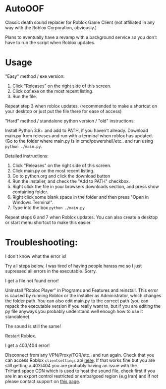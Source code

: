 # AutoOOF
Classic death sound replacer for Roblox Game Client (not affiliated in any way with the Roblox Corporation, obviously.)

Plans to eventually have a revamp with a background service so you don't have to run the script when Roblox updates.

# Usage

"Easy" method / exe version:

1. Click "Releases" on the right side of this screen.
2. Click oof.exe on the most recent listing.
3. Run the file.

Repeat step 3 when roblox updates. (recommended to make a shortcut on your desktop or just put the file there for ease of access)


"Hard" method / standalone python version / "old" instructions:


Install Python 3.8+ and add to PATH, if you haven't already.
Download main.py from releases and run with a terminal when roblox has updated. (Go to the folder where main.py is in cmd/powershell/etc.. and run using `python ./main.py`.

Detailed instructions:
1. Click "Releases" on the right side of this screen.
2. Click main.py on the most recent listing.
3. Go to python.org and click the download button
4. Run the installer, and check the "Add to PATH" checkbox.
5. Right click the file in your browsers downloads section, and press show containing folder.
6. Right click some blank space in the folder and then press "Open in Windows Terminal".
7. Type into the box `python ./main.py`

Repeat steps 6 and 7 when Roblox updates. You can also create a desktop or start menu shortcut to make this easier.

# Troubleshooting:

I don't know what the error is!

Try all steps below, I was tired of having people harass me so I just supressed all errors in the executable. Sorry.

I get a file not found error!

Uninstall "Roblox Player" in Programs and Features and reinstall. This error is caused by running Roblox or the installer as Administrator, which changes the folder path. You can also edit main.py to the correct path (you can repack the executable version if you really want to, but if you are editing the py file anyways you probably understand well enough how to use it standalone).

The sound is still the same!

Restart Roblox.

I get a 403/404 error!

Disconnect from any VPN/Proxy/TOR/etc.. and run again. Check that you can access Roblox `clientsettings` api [here](https://clientsettings.roblox.com/v2/client-version/WindowsPlayer). If that works fine but you are still getting a 403/404 you are probably having an issue with the TriHard.space CDN which is used to host the sound file, check first if you are in an export control restricted or embargoed region (e.g Iran) and if not please contact support on [this page](https://trihard.space).
